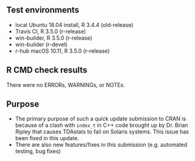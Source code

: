 ## Test environments

* local Ubuntu 18.04 install, R 3.4.4 (old-release)
* Travis CI, R 3.5.0 (r-release)
* win-builder, R 3.5.0 (r-release)
* win-builder (r-devel)
* r-hub macOS 10.11, R 3.5.0 (r-release)

## R CMD check results

There were no ERRORs, WARNINGs, or NOTEs.

## Purpose

* The primary purpose of such a quick update submission to CRAN is because of a clash with `index_t` in C++ code brought up by Dr. Brian Ripley that causes TDAstats to fail on Solaris systems. This issue has been fixed in this update.
* There are also new features/fixes in this submission (e.g. automated testing, bug fixes)
